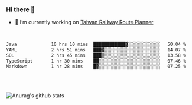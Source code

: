 ### Hi there 👋

- 🔭 I’m currently working on [Taiwan Railway Route Planner](https://github.com/Taiwan-Railway-Route-Planner)

<br/>

<!--START_SECTION:waka-->

```txt
Java             10 hrs 10 mins  ████████████▓░░░░░░░░░░░░   50.04 %
YAML             2 hrs 51 mins   ███▓░░░░░░░░░░░░░░░░░░░░░   14.07 %
SQL              2 hrs 45 mins   ███▒░░░░░░░░░░░░░░░░░░░░░   13.58 %
TypeScript       1 hr 30 mins    ██░░░░░░░░░░░░░░░░░░░░░░░   07.46 %
Markdown         1 hr 28 mins    █▓░░░░░░░░░░░░░░░░░░░░░░░   07.25 %
```

<!--END_SECTION:waka-->

<br/>
<br/>

![Anurag's github stats](https://github-readme-stats.vercel.app/api?username=DepickereSven&show_icons=true&theme=tokyonight)



<!--
**DepickereSven/DepickereSven** is a ✨ _special_ ✨ repository because its `README.md` (this file) appears on your GitHub profile.

Here are some ideas to get you started:

- 🔭 I’m currently working on ...
- 🌱 I’m currently learning ...
- 👯 I’m looking to collaborate on ...
- 🤔 I’m looking for help with ...
- 💬 Ask me about ...
- 📫 How to reach me: ...
- 😄 Pronouns: ...
- ⚡ Fun fact: ...
-->
